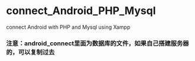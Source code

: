 # connect_Android_PHP_Mysql
connect Android with PHP and Mysql using Xampp
### 注意：android_connect里面为数据库的文件，如果自己搭建服务器的，可以复制过去
